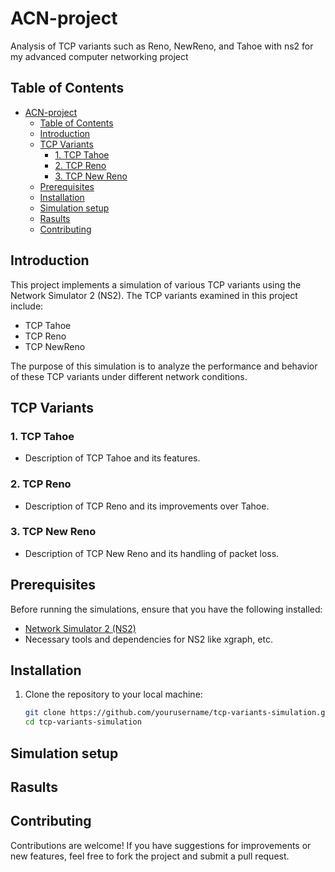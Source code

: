 # ACN-project
Analysis of TCP variants such as Reno, NewReno, and Tahoe with ns2 for my advanced computer networking project

## Table of Contents  
- [ACN-project](#acn-project)
  - [Table of Contents](#table-of-contents)
  - [Introduction](#introduction)
  - [TCP Variants](#tcp-variants)
    - [1. TCP Tahoe](#1-tcp-tahoe)
    - [2. TCP Reno](#2-tcp-reno)
    - [3. TCP New Reno](#3-tcp-new-reno)
  - [Prerequisites](#prerequisites)
  - [Installation](#installation)
  - [Simulation setup](#simulation-setup)
  - [Rasults](#rasults)
  - [Contributing](#contributing)

## Introduction  
This project implements a simulation of various TCP variants using the Network Simulator 2 (NS2). The TCP variants examined in this project include:  
- TCP Tahoe  
- TCP Reno  
- TCP NewReno  

The purpose of this simulation is to analyze the performance and behavior of these TCP variants under different network conditions.  

## TCP Variants  
### 1. TCP Tahoe  
- Description of TCP Tahoe and its features.  
### 2. TCP Reno  
- Description of TCP Reno and its improvements over Tahoe.  
### 3. TCP New Reno  
- Description of TCP New Reno and its handling of packet loss.  

## Prerequisites  
Before running the simulations, ensure that you have the following installed:  
- [Network Simulator 2 (NS2)](http://www.isi.edu/nsnam/ns/)  
- Necessary tools and dependencies for NS2 like xgraph, etc.

## Installation  
1. Clone the repository to your local machine:  

   ```bash  
   git clone https://github.com/yourusername/tcp-variants-simulation.git  
   cd tcp-variants-simulation  
   ```
## Simulation setup


## Rasults

## Contributing
Contributions are welcome! If you have suggestions for improvements or new features, feel free to fork the project and submit a pull request.

